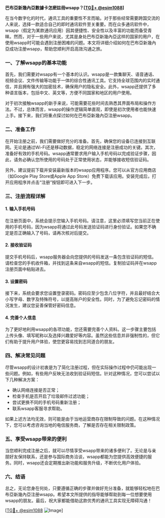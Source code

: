 **巴布亞新幾內亞數據卡怎麽註冊wsapp？[[TG💪+ @esim1088](https://t.me/s/esim1088)]**

在当今数字化的时代，通讯工具的重要性不言而喻。对于那些经常需要跨国交流的人来说，选择一款适合自己的即时通讯软件至关重要。而在众多通讯软件中，wsapp（假定为某款通讯应用）因其便捷性、安全性以及丰富的功能而备受青睐。然而，对于一些用户来说，尤其是身处巴布亞新幾內亞这样的国家的用户，在使用wsapp时可能会遇到注册困难的问题。本文将详细介绍如何在巴布亞新幾內亞成功注册wsapp，帮助您顺利开启高效沟通之旅。

### 一、了解wsapp的基本功能

首先，我们需要对wsapp有一个基本的认识。wsapp是一款集聊天、语音通话、视频会议、文件传输等功能于一体的综合性通讯工具。它支持全球范围内的实时通信，并且拥有强大的加密技术，确保用户的隐私安全。此外，wsapp还提供了多种语言版本，包括中文、英文等，方便不同国家和地区的用户使用。

对于初次接触wsapp的新手来说，可能需要花些时间去熟悉其界面布局和操作方法。不过，总体而言，wsapp的操作逻辑简单直观，即使是初次使用者也能快速上手。接下来，我们将重点探讨如何在巴布亞新幾內亞注册wsapp。

### 二、准备工作

在开始注册之前，我们需要做好充分的准备。首先，确保您的设备已连接到互联网。无论是通过Wi-Fi还是移动数据，稳定的网络连接是注册成功的关键。其次，准备好有效的手机号码。wsapp通常要求用户输入手机号码以完成验证步骤，因此，请务必确认您所使用的号码处于正常使用状态，并能够接收短信验证码。

另外，建议提前下载并安装最新版本的wsapp应用程序。您可以从官方应用商店（如Google Play Store或Apple App Store）免费下载该应用。安装完成后，打开应用程序并点击“注册”按钮即可进入下一步。

### 三、注册流程详解

#### 1. 输入手机号码

在注册页面中，系统会提示您输入手机号码。请注意，这里必须填写您当前正在使用的手机号码，因为wsapp将通过此号码发送验证码进行身份验证。如果您不确定是否正确输入了号码，请再次核对后提交。

#### 2. 接收验证码

提交手机号码后，wsapp服务器会向您提供的号码发送一条包含验证码的短信。请检查您的手机收件箱，并找到这条来自wsapp的短信。复制验证码并在wsapp注册页面中粘贴进去。

#### 3. 设置密码

接下来，系统会要求您设置登录密码。密码应至少包含八位字符，并且最好结合大小写字母、数字及特殊符号，以提高账户的安全性。同时，为了避免忘记密码的情况发生，建议您妥善保管好密码信息。

#### 4. 完善个人信息

为了更好地利用wsapp的各项功能，您还需要完善个人资料。这一步骤主要包括上传头像、填写昵称以及选择兴趣爱好等内容。虽然这些信息并非强制性的，但它们有助于提升用户体验，使您更容易找到志同道合的朋友。

### 四、解决常见问题

尽管wsapp的设计初衷是为了简化注册过程，但在实际操作过程中仍可能出现一些问题。例如，有些用户反映无法收到验证码短信。针对这种情况，您可以尝试以下几种解决方案：

- 确认网络连接是否正常；
- 检查手机是否开启了垃圾邮件过滤功能；
- 尝试更换不同的手机号码重新注册；
- 联系wsapp客服寻求帮助。

如果上述方法均无效，则可能是由于当地运营商存在限制导致的问题。在这种情况下，您可以考虑咨询当地的电信服务商，了解是否存在相关限制政策。

### 五、享受wsapp带来的便利

当您顺利完成注册之后，就可以尽情享受wsapp带来的诸多便利了。无论是与亲朋好友保持联系，还是参与国际商务洽谈，wsapp都能为您提供高效便捷的服务。同时，wsapp还会定期推出新功能和服务升级，不断优化用户体验。

### 六、结语

总之，无论您身在何处，只要遵循正确的步骤并做好充分准备，就能够轻松地在巴布亞新幾內亞注册wsapp。希望本文所提供的指导能够帮助到每一位想要使用wsapp的朋友。最后，祝大家都能借助这款优秀的通讯工具实现无障碍沟通！

[[TG💪+ @esim1088](https://t.me/s/esim1088) ![Image](https://i.postimg.cc/4NQfJmqS/Snipaste-2025-05-13-00-14-12.png)]